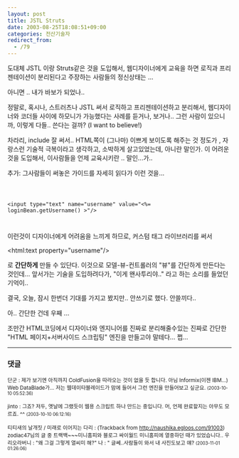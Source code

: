 ```yaml
---
layout: post
title: JSTL Struts
date: 2003-08-25T18:08:51+09:00
categories: 전산기술자
redirect_from:
  - /79
---
```


도대체 JSTL 이랑 Struts같은 것을 도입해서, 웹디자이너에게 교육을 하면 로직과 프리젠테이션이 분리된다고 주장하는 사람들의 정신상태는 ...

아니면 .. 내가 바보가 되었나..

정말로, 혹시나, 스트러츠나 JSTL 써서 로직하고 프리젠테이션하고 분리해서, 웹디자이너와 코더들 사이에 하모니가 가능했다는 사례를 듣거나, 보거나.. 그런 사람이 있으니까, 이렇게 다들.. 쓴다는 걸까? (I want to believe!)

차라리, include 잘 써서.. HTML쪽이 (그나마) 이쁘게 보이도록 해주는 것 정도가 , 자랑스런 기술적 극복이라고 생각하고, 소박하게 살고있었는데, 아니란 말인가. 이 어려운것을 도입해서, 이사람들을 언제 교육시키란 .. 말인...가..

추가: 그사람들이 써놓은 가이드를 자세히 읽다가 이런 것을...

<CODE>

&lt;input type="text" name="username" value="&lt;%= loginBean.getUsername() &gt;"/&gt;

</CODE>

이런것이 디자이너에게 어려움을 느끼게 하므로, 커스텀 태그 라이브러리를 써서

&lt;html:text property="username"/&gt;

로 <b>간단하게</B> 만들 수 있단다. 이것으로 모델-뷰-컨트롤러의 "뷰"를 간단하게 만든다는 것인데... 앞서가는 기술을 도입하려다가, "이게 왠사투리야.." 라고 하는 소리를 들었던 기억이..

결국, 오늘, 잠시 한번더 기대를 가지고 봤지만.. 안쓰기로 했다. 안쓸끼다..

아.. 간단한 건데 우째 ...

조만간 HTML코딩에서 디자이너와 엔지니어를 진짜로 분리해줄수있는 진짜로 간단한 "HTML 페이지+서버사이드 스크립팅" 엔진을 만들고야 말테다... 쩝...

* * *

### 댓글



<!--- cmt:175 --->
<!--- mail: --->
<!--- parent:0 --->

<small class=comment>단군 : 제가 보기엔 아직까지 ColdFusion을 따라오는 것이 없을 듯 합니다. 아님 Informix(이젠 IBM...) Web DataBlade가...  저는 웹데이타블레이드가 맘에 들어서 그런 엔진을 만들어보고 싶군요. <small>(2003-10-10 05:52:36)</small></small>


<!--- cmt:176 --->
<!--- mail: --->
<!--- parent:0 --->

<small class=comment>jinto : 그죠? 저두, 옛날에 그랬듯이 웹용 스크립트 하나 만드는 중입니다. 머, 언제 완료할지는 아무도 모르죠. ^^ <small>(2003-10-10 06:12:16)</small></small>


<!--- cmt:177 --->
<!--- mail: --->
<!--- parent:0 --->

<small class=comment>티티새의 날개짓 / 미래로 이어지는 다리 : <!-- ping:177 ---> (Trackback from <a href='http://naushika.egloos.com/91003'>http://naushika.egloos.com/91003</a>) zodiac47님의 글 중 트랙백~~~미니홈피와 블로그   싸이월드 미니홈피에 열중하던 때가 있었습니다.. 우리오라버니 : "왜 그걸 그렇게 열씨미 해?"  나 : " 글쎄..사람들이 와서 내 사진도보고 얘? <small>(2003-11-01 01:26:06)</small></small>


